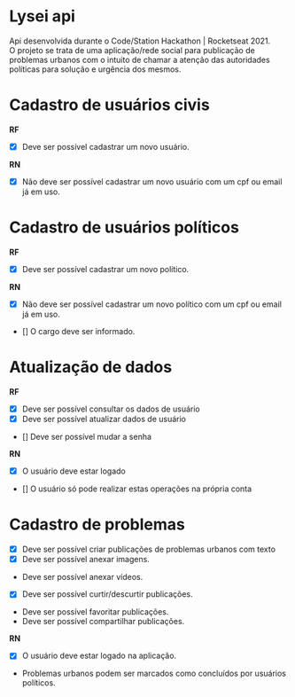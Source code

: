 # Lysei api
Api desenvolvida durante o Code/Station Hackathon | Rocketseat 2021.\
O projeto se trata de uma aplicação/rede social para publicação de problemas urbanos com o intuito de chamar a atenção das autoridades políticas para solução e urgência dos mesmos.


# Cadastro de usuários civis

**RF**
- [x] Deve ser possível cadastrar um novo usuário.

**RN**
- [x] Não deve ser possível cadastrar um novo usuário com um cpf ou email já em uso.


# Cadastro de usuários políticos

**RF**
- [x] Deve ser possível cadastrar um novo político.

**RN**
- [x] Não deve ser possível cadastrar um novo político com um cpf ou email já em uso.
- [] O cargo deve ser informado.

# Atualização de dados

**RF**
- [x] Deve ser possível consultar os dados de usuário
- [x] Deve ser possível atualizar dados de usuário
- [] Deve ser possível mudar a senha

**RN**
- [x] O usuário deve estar logado
- [] O usuário só pode realizar estas operações na própria conta

# Cadastro de problemas

- [x] Deve ser possível criar publicações de problemas urbanos com texto
- [x] Deve ser possível anexar imagens.
- Deve ser possível anexar vídeos.
- [x] Deve ser possível curtir/descurtir publicações.
- Deve ser possível favoritar publicações.
- Deve ser possível compartilhar publicações.

**RN**
- [x] O usuário deve estar logado na aplicação.
- Problemas urbanos podem ser marcados como concluídos por usuários políticos.
